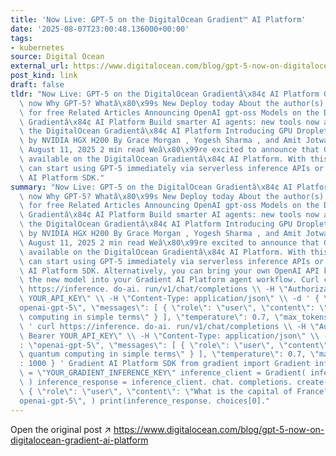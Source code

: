 ```yaml
---
title: 'Now Live: GPT-5 on the DigitalOcean Gradient™ AI Platform'
date: '2025-08-07T23:00:48.136000+00:00'
tags:
- kubernetes
source: Digital Ocean
external_url: https://www.digitalocean.com/blog/gpt-5-now-on-digitalocean-gradient-ai-platform
post_kind: link
draft: false
tldr: "Now Live: GPT-5 on the DigitalOcean Gradientâ\x84¢ AI Platform Get started\
  \ now Why GPT-5? Whatâ\x80\x99s New Deploy today About the author(s) Try DigitalOcean\
  \ for free Related Articles Announcing OpenAI gpt-oss Models on the DigitalOcean\
  \ Gradientâ\x84¢ AI Platform Build smarter AI agents: new tools now available for\
  \ the DigitalOcean Gradientâ\x84¢ AI Platform Introducing GPU Droplets accelerated\
  \ by NVIDIA HGX H200 By Grace Morgan , Yogesh Sharma , and Amit Jotwani Updated:\
  \ August 11, 2025 2 min read Weâ\x80\x99re excited to announce that GPT-5 is now\
  \ available on the DigitalOcean Gradientâ\x84¢ AI Platform. With this update, developers\
  \ can start using GPT-5 immediately via serverless inference APIs or the Gradient\
  \ AI Platform SDK."
summary: "Now Live: GPT-5 on the DigitalOcean Gradientâ\x84¢ AI Platform Get started\
  \ now Why GPT-5? Whatâ\x80\x99s New Deploy today About the author(s) Try DigitalOcean\
  \ for free Related Articles Announcing OpenAI gpt-oss Models on the DigitalOcean\
  \ Gradientâ\x84¢ AI Platform Build smarter AI agents: new tools now available for\
  \ the DigitalOcean Gradientâ\x84¢ AI Platform Introducing GPU Droplets accelerated\
  \ by NVIDIA HGX H200 By Grace Morgan , Yogesh Sharma , and Amit Jotwani Updated:\
  \ August 11, 2025 2 min read Weâ\x80\x99re excited to announce that GPT-5 is now\
  \ available on the DigitalOcean Gradientâ\x84¢ AI Platform. With this update, developers\
  \ can start using GPT-5 immediately via serverless inference APIs or the Gradient\
  \ AI Platform SDK. Alternatively, you can bring your own OpenAI API key to integrate\
  \ the new model into your Gradient AI Platform agent workflow. Curl command curl\
  \ https://inference. do-ai. run/v1/chat/completions \\ -H \"Authorization: Bearer\
  \ YOUR_API_KEY\" \\ -H \"Content-Type: application/json\" \\ -d ' { \"model\": \"\
  openai-gpt-5\", \"messages\": [ { \"role\": \"user\", \"content\": \"Explain quantum\
  \ computing in simple terms\" } ], \"temperature\": 0.7, \"max_tokens\": 1000 }\
  \ ' curl https://inference. do-ai. run/v1/chat/completions \\ -H \"Authorization:\
  \ Bearer YOUR_API_KEY\" \\ -H \"Content-Type: application/json\" \\ -d ' { \"model\"\
  : \"openai-gpt-5\", \"messages\": [ { \"role\": \"user\", \"content\": \"Explain\
  \ quantum computing in simple terms\" } ], \"temperature\": 0.7, \"max_tokens\"\
  : 1000 } ' Gradient AI Platform SDK from gradient import Gradient inference_key\
  \ = \"YOUR_GRADIENT_INFERENCE_KEY\" inference_client = Gradient( inference_key=inference_key,\
  \ ) inference_response = inference_client. chat. completions. create( messages=[\
  \ { \"role\": \"user\", \"content\": \"What is the capital of France?\", } ], model=\"\
  openai-gpt-5\", ) print(inference_response. choices[0]."
---
```

Open the original post ↗ https://www.digitalocean.com/blog/gpt-5-now-on-digitalocean-gradient-ai-platform
